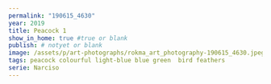 ```yaml
---
permalink: "190615_4630"
year: 2019
title: Peacock 1
show_in_home: true #true or blank
publish: # notyet or blank
image: /assets/p/art-photographs/rokma_art_photography-190615_4630.jpeg
tags: peacock colourful light-blue blue green  bird feathers 
serie: Narciso
---
```

